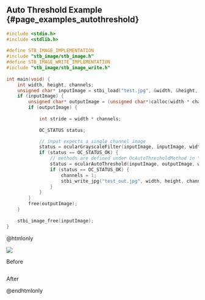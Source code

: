 ## Auto Threshold Example {#page_examples_autothreshold}

```c
#include <stdio.h>  
#include <stdlib.h>  
  
#define STB_IMAGE_IMPLEMENTATION  
#include "stb_image/stb_image.h"  
#define STB_IMAGE_WRITE_IMPLEMENTATION  
#include "stb_image/stb_image_write.h"  
  
int main(void) {  
    int width, height, channels;  
    unsigned char* inputImage = stbi_load("test.jpg", &width, &height, &channels, 0);  
    if (inputImage) {  
        unsigned char* outputImage = (unsigned char*)calloc(width * channels * height * sizeof(unsigned char), 1);  
        if (outputImage) {  
  
            int stride = width * channels;  
  
            OC_STATUS status;

            // input expects a single channel image
            status = ocularGrayscaleFilter(inputImage, inputImage, width, height, stride);
            if (status == OC_STATUS_OK) {
                // methods are defined under OcAutoThresholdMethod in "lib/ocular.h"
                status = ocularAutoThreshold(inputImage, outputImage, width, height, width, OC_AUTO_THRESHOLD_OTSU);  // single channel, so stride = width
                if (status == OC_STATUS_OK) {
                    channels = 1;  
                    stbi_write_jpg("test_out.jpg", width, height, channels, outputImage, 100);  
                }
            }
        }  
        free(outputImage);  
    }  
  
    stbi_image_free(inputImage);  
}
```

@htmlonly
<div class="sample-images">
    <div class="img-with-text">
        <img src="images/auto_threshold.jpg"/>
        <p>Before</p>
    </div>
    <div class="img-with-text">
        <img src="images/auto_threshold_out.jpg" alt=""/>
        <p>After</p>
    </div>
</div>
@endhtmlonly
